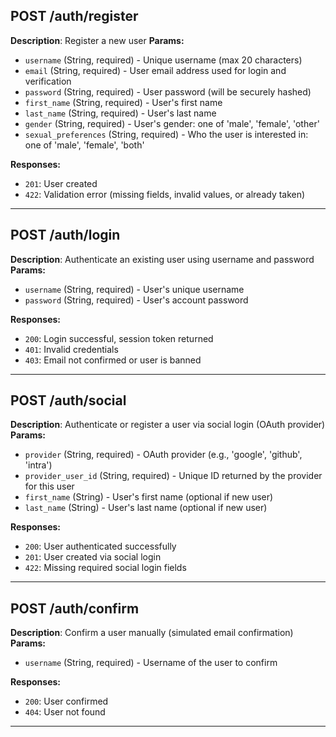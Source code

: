 ## POST /auth/register
**Description**: Register a new user
**Params:**
- `username` (String, required) - Unique username (max 20 characters)
- `email` (String, required) - User email address used for login and verification
- `password` (String, required) - User password (will be securely hashed)
- `first_name` (String, required) - User's first name
- `last_name` (String, required) - User's last name
- `gender` (String, required) - User's gender: one of 'male', 'female', 'other'
- `sexual_preferences` (String, required) - Who the user is interested in: one of 'male', 'female', 'both'

**Responses:**
- `201`: User created
- `422`: Validation error (missing fields, invalid values, or already taken)

---
## POST /auth/login
**Description**: Authenticate an existing user using username and password
**Params:**
- `username` (String, required) - User's unique username
- `password` (String, required) - User's account password

**Responses:**
- `200`: Login successful, session token returned
- `401`: Invalid credentials
- `403`: Email not confirmed or user is banned

---
## POST /auth/social
**Description**: Authenticate or register a user via social login (OAuth provider)
**Params:**
- `provider` (String, required) - OAuth provider (e.g., 'google', 'github', 'intra')
- `provider_user_id` (String, required) - Unique ID returned by the provider for this user
- `first_name` (String) - User's first name (optional if new user)
- `last_name` (String) - User's last name (optional if new user)

**Responses:**
- `200`: User authenticated successfully
- `201`: User created via social login
- `422`: Missing required social login fields

---
## POST /auth/confirm
**Description**: Confirm a user manually (simulated email confirmation)
**Params:**
- `username` (String, required) - Username of the user to confirm

**Responses:**
- `200`: User confirmed
- `404`: User not found

---
